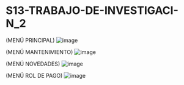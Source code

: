 # S13-TRABAJO-DE-INVESTIGACI-N_2
(MENÚ PRINCIPAL)
![image](https://user-images.githubusercontent.com/85755698/133950821-3fc96231-bb34-4c8e-9fa7-3ac2c0078942.png)

(MENÚ MANTENIMIENTO)
![image](https://user-images.githubusercontent.com/85755698/133950887-e3c8f44a-296f-455c-a4f6-b2b42b2253c4.png)

(MENÚ NOVEDADES)
![image](https://user-images.githubusercontent.com/85755698/133950903-76cf7735-626b-4735-a3fe-42ecdaf5e075.png)

(MENÚ ROL DE PAGO)
![image](https://user-images.githubusercontent.com/85755698/133950916-22d0de9f-011f-4f3b-859d-9ca9319ea997.png)
